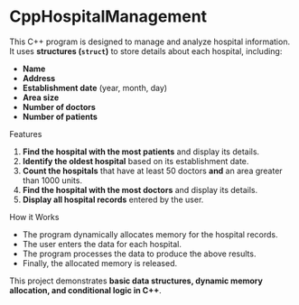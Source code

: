 # CppHospitalManagement

This C++ program is designed to manage and analyze hospital information.  
It uses **structures (`struct`)** to store details about each hospital, including:
- **Name**
- **Address**
- **Establishment date** (year, month, day)
- **Area size**
- **Number of doctors**
- **Number of patients**

Features
1. **Find the hospital with the most patients** and display its details.
2. **Identify the oldest hospital** based on its establishment date.
3. **Count the hospitals** that have at least 50 doctors **and** an area greater than 1000 units.
4. **Find the hospital with the most doctors** and display its details.
5. **Display all hospital records** entered by the user.

How it Works
- The program dynamically allocates memory for the hospital records.
- The user enters the data for each hospital.
- The program processes the data to produce the above results.
- Finally, the allocated memory is released.

This project demonstrates **basic data structures, dynamic memory allocation, and conditional logic in C++**.
